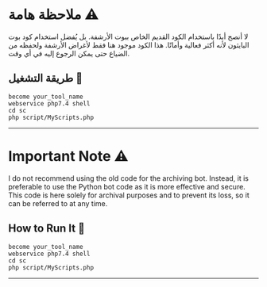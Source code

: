 # ملاحظة هامة ⚠️

لا أنصح أبدًا باستخدام الكود القديم الخاص ببوت الأرشفة. بل يُفضل استخدام كود بوت البايثون لأنه أكثر فعالية وأمانًا. هذا الكود موجود هنا فقط لأغراض الأرشفة ولحفظه من الضياع حتى يمكن الرجوع إليه في أي وقت.

## طريقة التشغيل 🚀

```ssh
become your_tool_name
webservice php7.4 shell
cd sc
php script/MyScripts.php
```

---


# Important Note ⚠️

I do not recommend using the old code for the archiving bot. Instead, it is preferable to use the Python bot code as it is more effective and secure. This code is here solely for archival purposes and to prevent its loss, so it can be referred to at any time.

## How to Run It 🚀

```ssh
become your_tool_name
webservice php7.4 shell
cd sc
php script/MyScripts.php
```

---
